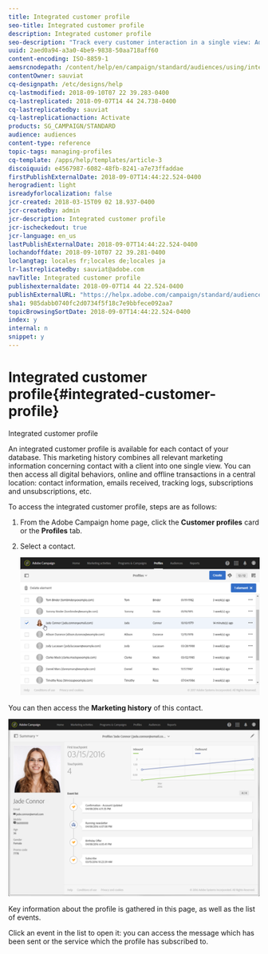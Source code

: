 ```yaml
---
title: Integrated customer profile
seo-title: Integrated customer profile
description: Integrated customer profile
seo-description: "Track every customer interaction in a single view: Adobe Campaign integrated customer profile is updated throughout the customer life cycle."
uuid: 2aed0a94-a3a0-4be9-9838-50aa718aff60
content-encoding: ISO-8859-1
aemsrcnodepath: /content/help/en/campaign/standard/audiences/using/integrated-customer-profile
contentOwner: sauviat
cq-designpath: /etc/designs/help
cq-lastmodified: 2018-09-10T07 22 39.283-0400
cq-lastreplicated: 2018-09-07T14 44 24.738-0400
cq-lastreplicatedby: sauviat
cq-lastreplicationaction: Activate
products: SG_CAMPAIGN/STANDARD
audience: audiences
content-type: reference
topic-tags: managing-profiles
cq-template: /apps/help/templates/article-3
discoiquuid: e4567987-6082-48fb-8241-a7e73ffaddae
firstPublishExternalDate: 2018-09-07T14:44:22.524-0400
herogradient: light
isreadyforlocalization: false
jcr-created: 2018-03-15T09 02 18.937-0400
jcr-createdby: admin
jcr-description: Integrated customer profile
jcr-ischeckedout: true
jcr-language: en_us
lastPublishExternalDate: 2018-09-07T14:44:22.524-0400
lochandoffdate: 2018-09-10T07 22 39.281-0400
loclangtag: locales fr;locales de;locales ja
lr-lastreplicatedby: sauviat@adobe.com
navTitle: Integrated customer profile
publishexternaldate: 2018-09-07T14 44 22.524-0400
publishExternalURL: "https://helpx.adobe.com/campaign/standard/audiences/using/integrated-customer-profile.html"
sha1: 985dabb0740fc2d0734f5f18c7e9bbfece092aa7
topicBrowsingSortDate: 2018-09-07T14:44:22.524-0400
index: y
internal: n
snippet: y
---
```


# Integrated customer profile{#integrated-customer-profile}

Integrated customer profile

An integrated customer profile is available for each contact of your database. This marketing history combines all relevant marketing information concerning contact with a client into one single view. You can then access all digital behaviors, online and offline transactions in a central location: contact information, emails received, tracking logs, subscriptions and unsubscriptions, etc.

To access the integrated customer profile, steps are as follows:

1. From the Adobe Campaign home page, click the **Customer profiles** card or the **Profiles** tab.
1. Select a contact.

   ![](assets/mkt_hist_access.png)

You can then access the **Marketing history** of this contact.

![](assets/mkt_hist_view.png)

Key information about the profile is gathered in this page, as well as the list of events.

Click an event in the list to open it: you can access the message which has been sent or the service which the profile has subscribed to.
